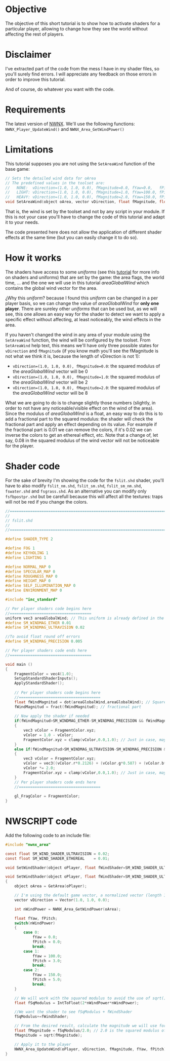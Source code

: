 
# Objective

The objective of this short tutorial is to show how to activate shaders for a particular player, allowing to change how they see the world without affecting the rest of players.

# Disclaimer

I've extracted part of the code from the mess I have in my shader files, so you'll surely find errors. I will appreciate any feedback on those errors in order to improve this tutorial.

And of course, do whatever you want with the code. 

# Requirements

The latest version of [NWNX](https://github.com/nwnxee/unified). We'll use the following functions: `NWNX_Player_UpdateWind()` and `NWNX_Area_GetWindPower()`

# Limitations

This tutorial supposes you are not using the `SetAreaWind` function of the base game:

```C
// Sets the detailed wind data for oArea
// The predefined values in the toolset are:
//   NONE:  vDirection=(1.0, 1.0, 0.0), fMagnitude=0.0, fYaw=0.0,   fPitch=0.0
//   LIGHT: vDirection=(1.0, 1.0, 0.0), fMagnitude=1.0, fYaw=100.0, fPitch=3.0
//   HEAVY: vDirection=(1.0, 1.0, 0.0), fMagnitude=2.0, fYaw=150.0, fPitch=5.0
void SetAreaWind(object oArea, vector vDirection, float fMagnitude, float fYaw, float fPitch);
```

That is, the wind is set by the toolset and not by any script in your module. If this is not your case you'll have to change the code of this tutorial and adapt it to your needs.

The code presented here does not allow the application of different shader effects at the same time (but you can easily change it to do so).

# How it works

The shaders have access to some _uniforms_ (see this [tutorial](https://nwn.wiki/display/NWN1/Shaders) for more info on shaders and uniforms) that are set by the game: the area flags, the world time, ... and the one we will use in this tutorial _areaGlobalWind_ which contains the global wind vector for the area.

¿Why this _uniform_? because I found this _uniform_ can be changed in a per player basis, so we can change the value of _areaGlobalWind_ for **only one player**. There are sureley other _uniforms_ that can be used but, as we will see, this one allows an easy way for the shader to detect we want to apply a specific effect without affecting, at least noticeably, the wind effects in the area.

If you haven't changed the wind in any area of your module using the `SetAreaWind` function, the wind will be configured by the toolset. From `SetAreaWind` help text, this means we'll have only three possible states for `vDirection` and `fMagnitude` (if you know math you'll see the fMagnitude is not what we think it is, because the length of vDirection is not 1):

- `vDirection=(1.0, 1.0, 0.0), fMagnitude=0.0`: the squared modulus of the _areaGlobalWind_ vector will be 0
- `vDirection=(1.0, 1.0, 0.0), fMagnitude=1.0`: the squared modulus of the _areaGlobalWind_ vector will be 2
- `vDirection=(1.0, 1.0, 0.0), fMagnitude=2.0`: the squared modulus of the _areaGlobalWind_ vector will be 8

What we are going to do is to change slightly those numbers (slightly, in order to not have any noticeable/visible effect on the wind of the area). Since the modulus of _areaGlobalWind_ is a float, an easy way to do this is to add a fractional part to the squared modulus: the shader will check the fractional part and apply an effect depending on its value. For example if the fractional part is 0.01 we can remove the colors, if it's 0.02 we can inverse the colors to get an ethereal effect, etc. Note that a change of, let say, 0.08 in the squared modulus of the wind vector will not be noticeable for the player.

# Shader code

For the sake of brevity I'm showing the code for the `fslit.shd` shader, you'll have to also modify `fslit_nm.shd`, `fslit_sm.shd`, `fslit_sm_nm.shd`, `fswater.shd` and `fsgrass.shd`. As an alternative you can modify only `fsfbpostpr.shd` but be carefull because this will affect all the textures: traps will not be red if you change the colors.

```C
//=============================================================================
//
// fslit.shd
//
//=============================================================================

#define SHADER_TYPE 2

#define FOG 1
#define KEYHOLING 1
#define LIGHTING 1

#define NORMAL_MAP 0
#define SPECULAR_MAP 0
#define ROUGHNESS_MAP 0
#define HEIGHT_MAP 0
#define SELF_ILLUMINATION_MAP 0
#define ENVIRONMENT_MAP 0

#include "inc_standard"

// Per player shaders code begins here
//====================================
uniform vec3 areaGlobalWind; // This uniform is already defined in the water shader, don't declare it again!
#define SM_WINDMAG_ETHER 0.01
#define SM_WINDMAG_ULTRAVISION 0.02

//To avoid float round off errors
#define SM_WINDMAG_PRECISION 0.005

// Per player shaders code ends here
//====================================

void main ()
{
    FragmentColor = vec4(1.0);
    SetupStandardShaderInputs();
    ApplyStandardShader();
    
    // Per player shaders code begins here
    //====================================
    float fWindMagnitud = dot(areaGlobalWind,areaGlobalWind); // Squared modulus
    fWindMagnitud = fract(fWindMagnitud); // fractional part
    
    // Now apply the shader if needed
    if(fWindMagnitud>SM_WINDMAG_ETHER-SM_WINDMAG_PRECISION && fWindMagnitud<SM_WINDMAG_ETHER+SM_WINDMAG_PRECISION)
    {
        vec3 vColor = FragmentColor.xyz;
        vColor = 1.0 - vColor;
        FragmentColor.xyz = clamp(vColor,0.0,1.0); // Just in case, maybe not needed
    }
    else if(fWindMagnitud>SM_WINDMAG_ULTRAVISION-SM_WINDMAG_PRECISION && fWindMagnitud<SM_WINDMAG_ULTRAVISION+SM_WINDMAG_PRECISION)
    {
        vec3 vColor = FragmentColor.xyz;
        vColor = vec3((vColor.r*0.2126) + (vColor.g*0.587) + (vColor.b*0.114));
        vColor *= 2.0;
        FragmentColor.xyz = clamp(vColor,0.0,1.0); // Just in case, maybe not needed
    }
    // Per player shaders code ends here
    //====================================
    
    gl_FragColor = FragmentColor;
}
```
# NWSCRIPT code

Add the following code to an include file:

```C
#include "nwnx_area"

const float SM_WIND_SHADER_ULTRAVISION = 0.02;
const float SM_WIND_SHADER_ETHEREAL    = 0.01;

void SetWindShader(object oPlayer, float fWindShader=SM_WIND_SHADER_ULTRAVISION);

void SetWindShader(object oPlayer, float fWindShader=SM_WIND_SHADER_ULTRAVISION)
{
    object oArea = GetArea(oPlayer);

    // I'm using the default game vector, a normalized vector (length 1) would be "easier", but I have not tested it
    vector vDirection = Vector(1.0, 1.0, 0.0);

    int nWindPower = NWNX_Area_GetWindPower(oArea);

    float fYaw, fPitch;
    switch(nWindPower)
    {
        case 0:
            fYaw = 0.0;
            fPitch = 0.0;
            break;
        case 1:
            fYaw = 100.0;
            fPitch = 3.0;
            break;
        case 2:
            fYaw = 150.0;
            fPitch = 5.0;
            break;
    }

    // We will work with the squared modulus to avoid the use of sqrt() operation in the shader
    float fSqModulus = IntToFloat(2*nWindPower*nWindPower);

    //We want the shader to see fSqModulus + fWindShader
    fSqModulus+=fWindShader;

    // From the desired result, calculate the magnitude we will use for the NWNX_Player_UpdateWind function
    float fMagnitude = fSqModulus/2.0; // 2.0 is the squared modulus of vDirection
    fMagnitude = sqrt(fMagnitude);

    // Apply it to the player
    NWNX_Area_UpdateWind(oPlayer, vDirection, fMagnitude, fYaw, fPitch);
}
```

